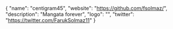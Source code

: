 {
  "name": "centigram45",
  "website": "https://github.com/fsolmaz/",
  "description": "Mangata forever",
  "logo": "",
  "twitter": "https://twitter.com/FarukSolmaz11"
}
